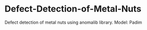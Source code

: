 # Defect-Detection-of-Metal-Nuts

Defect detection of metal nuts using anomalib library.
Model: Padim
